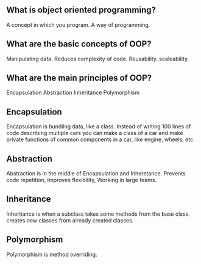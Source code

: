 ## What is object oriented programming?

A concept in which you program. A way of programming.

## What are the basic concepts of OOP?

Manipulating data. Reduces complexity of code. Reusability. scaleability.

## What are the main principles of OOP?

Encapsulation
Abstraction 
Inheritance 
Polymorphism

## Encapsulation

Encapsulation is bundling data, like a class. Instead of writing 100 lines of code describing multiple cars you can make a class of a car and make private functions of common components in a car, like engine, wheels, etc.

## Abstraction

Abstraction is in the middle of Encapsulation and Inheretance. Prevents code repetition, Improves flexibility, Working in large teams.

## Inheritance

Inheritance is when a subclass takes some methods from the base class. creates new classes from already created classes. 

## Polymorphism

Polymorphism is method overriding.
